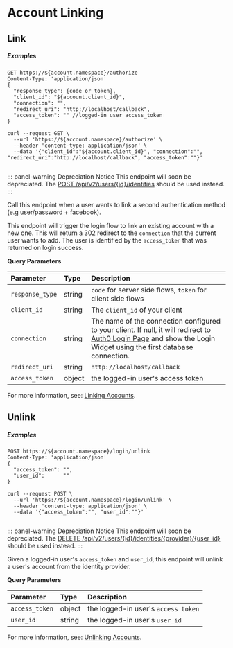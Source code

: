 # Account Linking

## Link

<h5 class="code-snippet-title">Examples</h5>

```http
GET https://${account.namespace}/authorize
Content-Type: 'application/json'
{
  "response_type": {code or token},
  "client_id": "${account.client_id}",
  "connection": "",
  "redirect_uri": "http://localhost/callback",
  "access_token": "" //logged-in user access_token
}
```

```shell
curl --request GET \
  --url 'https://${account.namespace}/authorize' \
  --header 'content-type: application/json' \
  --data '{"client_id":"${account.client_id}", "connection":"", "redirect_uri":"http://localhost/callback", "access_token":""}'
```

```javascript
```

::: panel-warning Depreciation Notice
This endpoint will soon be depreciated. The [POST	/api/v2/users/{id}/identities](/api/management/v2#!/Users/post_identities) should be used instead.
:::

Call this endpoint when a user wants to link a second authentication method (e.g user/password + facebook).

This endpoint will trigger the login flow to link an existing account with a new one. This will return a 302 redirect to the `connection` that the current user wants to add. The user is identified by the `access_token` that was returned on login success.

**Query Parameters**

| Parameter        | Type       | Description |
|:-----------------|:-----------|:------------|
| `response_type`  | string     | `code` for server side flows, `token` for client side flows |
| `client_id`      | string     | The `client_id` of your client |
| `connection`     | string     | The name of the connection configured to your client. If null, it will redirect to [Auth0 Login Page](https://auth0.com/#/login_page) and show the Login Widget using the first database connection. |
| `redirect_uri`   | string     | `http://localhost/callback` |
| `access_token`   | object     | the logged-in user's access token |

For more information, see: [Linking Accounts](/link-accounts).

## Unlink

<h5 class="code-snippet-title">Examples</h5>

```http
POST https://${account.namespace}/login/unlink
Content-Type: 'application/json'
{
  "access_token": "",
  "user_id":      ""
}
```

```shell
curl --request POST \
  --url 'https://${account.namespace}/login/unlink' \
  --header 'content-type: application/json' \
  --data '{"access_token":"", "user_id":""}'
```

```javascript
```

::: panel-warning Depreciation Notice
This endpoint will soon be depreciated. The [DELETE	/api/v2/users/{id}/identities/{provider}/{user_id}](/api/management/v2#!/Users/delete_provider_by_user_id) should be used instead.
:::

Given a logged-in user's `access_token` and `user_id`, this endpoint will unlink a user's account from the identity provider.

**Query Parameters**

| Parameter        | Type       | Description |
|:-----------------|:-----------|:------------|
| `access_token`   | object     | the logged-in user's `access token` |
| `user_id`        | string     | the logged-in user's `user_id` |

For more information, see: [Unlinking Accounts](/link-accounts/auth-api#unlinking-accounts).
